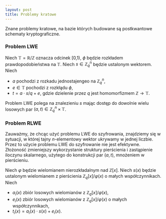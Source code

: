 ```yaml
---
layout: post
title: Problemy kratowe
---
```


Znane problemy kratowe, na bazie których budowane są postkwantowe schematy kryptograficzne.

### Problem LWE

Niech $\mathbb{T} = \mathbb{R}/\mathbb{Z}$ oznacza odcinek [0,1), $\phi$ będzie rozkładem prawdopodobieństwa na $\mathbb{T}$.
Niech $s \in \mathbb{Z}_q^n$ będzie ustalonym wektorem. Niech

- $a$ pochodzi z rozkadu jednostajengeo na $\mathbb{Z}_q^n$,
- $e \in \mathbb{T}$ pochodzi z rozkłądu $\phi$,
- $t = a \cdot s /q + e$, gdzie dzielenie przez $q$ jest homomorfizmem $\mathbb{Z} \rightarrow \mathbb{T}$.

Problem LWE polega na znalezieniu $s$ mając dostęp do dowolnie wielu losowych par $(a,t) \in \mathbb{Z}_q^n \times \mathbb{T}$.

### Problem RLWE

Zauważmy, że chcąc użyć problemu LWE do szyfrowania, znajdziemy się w sytuacji, w której tajny $n$-elementowy wektor ukrywamy w jednej liczbie.
Przez to użycie problemu LWE do szyfrowanie nie jest efektywne. Złożoność zmieniejszy wykorzystanie struktury pierścienia i zastąpienie iloczynu
skalarnego, użytego do konstrukcji par $(a,t)$, mnożeniem w pierścieniu.

Niech $\varphi$ będzie wielomianem nierozkładalnym nad $\mathbb{Z}[x]$. Niech $s(x)$ będzie ustalonym wielomianem z pierścienia $\mathbb{Z}_q[x]/\varphi(x)$
o małych współczynnikach. Niech

- $a_i(x)$ zbiór losowych wielomianów z $\mathbb{Z}_q[x]/\varphi(x)$,
- $e_i(x)$ zbiór losowych wielomianów z $\mathbb{Z}_q[x]/\varphi(x)$ o małych współczynnikach,
- $t_i(x) = a_i(x) \cdot s(x) + e_i(x)$.
